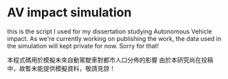 # AV impact simulation

this is the script I used for my dissertation studying Autonomous Vehicle impact.
As we're currently working on publishing the work, the data used in the simulation will kept private for now. Sorry for that!


本程式碼用於模擬未來自動駕駛車對都市人口分佈的影響
由於本研究尚在投稿中，故暫未能提供模擬資料，敬請見諒！
